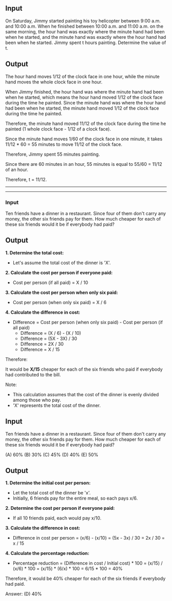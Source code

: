 ## Input

 On Saturday, Jimmy started painting his toy helicopter between 9:00 a.m. and 10:00 a.m. When he finished between 10:00 a.m. and 11:00 a.m. on the same morning, the hour hand was exactly where the minute hand had been when he started, and the minute hand was exactly where the hour hand had been when he started. Jimmy spent t hours painting. Determine the value of t.

## Output

The hour hand moves 1/12 of the clock face in one hour, while the minute hand moves the whole clock face in one hour.

When Jimmy finished, the hour hand was where the minute hand had been when he started, which means the hour hand moved 1/12 of the clock face during the time he painted. Since the minute hand was where the hour hand had been when he started, the minute hand moved 1/12 of the clock face during the time he painted.

Therefore, the minute hand moved 11/12 of the clock face during the time he painted (1 whole clock face - 1/12 of a clock face).

Since the minute hand moves 1/60 of the clock face in one minute, it takes 11/12 * 60 = 55 minutes to move 11/12 of the clock face.

Therefore, Jimmy spent 55 minutes painting.

Since there are 60 minutes in an hour, 55 minutes is equal to 55/60 = 11/12 of an hour.

Therefore, t = 11/12.

----
----

### Input

Ten friends have a dinner in a restaurant. Since four of them don't carry any money, the other six friends pay for them. How much cheaper for each of these six friends would it be if everybody had paid?

## Output

**1. Determine the total cost:**

* Let's assume the total cost of the dinner is 'X'.

**2. Calculate the cost per person if everyone paid:**

* Cost per person (if all paid) = X / 10

**3. Calculate the cost per person when only six paid:**

* Cost per person (when only six paid) = X / 6

**4. Calculate the difference in cost:**

* Difference = Cost per person (when only six paid) - Cost per person (if all paid)
    * Difference = (X / 6) - (X / 10)
    * Difference = (5X - 3X) / 30 
    * Difference = 2X / 30
    * Difference = X / 15

Therefore:

It would be **X/15** cheaper for each of the six friends who paid if everybody had contributed to the bill. 

Note:

* This calculation assumes that the cost of the dinner is evenly divided among those who pay. 
* 'X' represents the total cost of the dinner.

## Input

Ten friends have a dinner in a restaurant. Since four of them don't carry any money, the other six friends pay for them. How much cheaper for each of these six friends would it be if everybody had paid?

(A) 60%     (B) 30%     (C) 45%     (D) 40%     (E) 50%

## Output

**1. Determine the initial cost per person:**

* Let the total cost of the dinner be 'x'.
* Initially, 6 friends pay for the entire meal, so each pays x/6.

**2. Determine the cost per person if everyone paid:**

* If all 10 friends paid, each would pay x/10.

**3. Calculate the difference in cost:**

* Difference in cost per person = (x/6) - (x/10) 
                                        = (5x - 3x) / 30 
                                        = 2x / 30 
                                        = x / 15

**4. Calculate the percentage reduction:**

* Percentage reduction = (Difference in cost / Initial cost) * 100
                             = (x/15) / (x/6) * 100
                             = (x/15) * (6/x) * 100
                             = 6/15 * 100
                             = 40%

Therefore, it would be 40% cheaper for each of the six friends if everybody had paid.

Answer: (D) 40%
